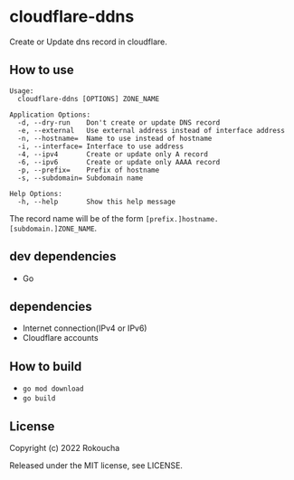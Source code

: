 # cloudflare-ddns

Create or Update dns record in cloudflare.

## How to use

```
Usage:
  cloudflare-ddns [OPTIONS] ZONE_NAME

Application Options:
  -d, --dry-run    Don't create or update DNS record
  -e, --external   Use external address instead of interface address
  -n, --hostname=  Name to use instead of hostname
  -i, --interface= Interface to use address
  -4, --ipv4       Create or update only A record
  -6, --ipv6       Create or update only AAAA record
  -p, --prefix=    Prefix of hostname
  -s, --subdomain= Subdomain name

Help Options:
  -h, --help       Show this help message
```

The record name will be of the form `[prefix.]hostname.[subdomain.]ZONE_NAME`.

## dev dependencies

- Go

## dependencies

- Internet connection(IPv4 or IPv6)
- Cloudflare accounts

## How to build

- `go mod download`
- `go build`

## License

Copyright (c) 2022 Rokoucha

Released under the MIT license, see LICENSE.
